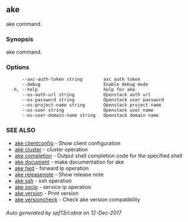 ## ake

ake command.

### Synopsis


ake command.

### Options

```
      --axc-auth-token string        axc auth token
      --debug                        Enable debug mode
  -h, --help                         help for ake
      --os-auth-url string           Openstack auth url
      --os-password string           Openstack user password
      --os-project-name string       Openstack project name
      --os-user string               Openstack user name
      --os-user-domain-name string   Openstack domain name
```

### SEE ALSO
* [ake clientconfig](ake_clientconfig.md)	 - Show client configuration
* [ake cluster](ake_cluster.md)	 - cluster operation
* [ake completion](ake_completion.md)	 - Output shell completion code for the specified shell
* [ake document](ake_document.md)	 - make documentation for ake
* [ake fwd](ake_fwd.md)	 - forward ip operation
* [ake releasenote](ake_releasenote.md)	 - Show release note
* [ake ssh](ake_ssh.md)	 - ssh operation
* [ake svcip](ake_svcip.md)	 - service ip operation
* [ake version](ake_version.md)	 - Print version
* [ake versioncheck](ake_versioncheck.md)	 - Check ake version compatibility

###### Auto generated by spf13/cobra on 12-Dec-2017
